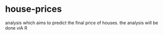 # house-prices
analysis which aims to predict the final price of houses.
the analysis will be done viA R
